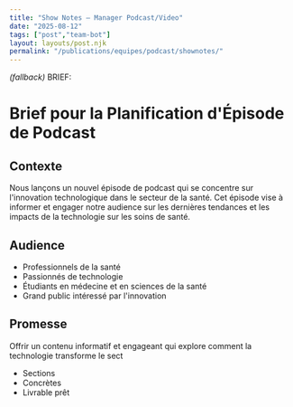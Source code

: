 ```yaml
---
title: "Show Notes — Manager Podcast/Video"
date: "2025-08-12"
tags: ["post","team-bot"]
layout: layouts/post.njk
permalink: "/publications/equipes/podcast/shownotes/"
---
```

*(fallback)* BRIEF:
# Brief pour la Planification d'Épisode de Podcast

## Contexte
Nous lançons un nouvel épisode de podcast qui se concentre sur l'innovation technologique dans le secteur de la santé. Cet épisode vise à informer et engager notre audience sur les dernières tendances et les impacts de la technologie sur les soins de santé.

## Audience
- Professionnels de la santé
- Passionnés de technologie
- Étudiants en médecine et en sciences de la santé
- Grand public intéressé par l'innovation

## Promesse
Offrir un contenu informatif et engageant qui explore comment la technologie transforme le sect

- Sections
- Concrètes
- Livrable prêt

